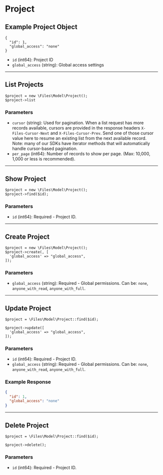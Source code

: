 # Project

## Example Project Object

```
{
  "id": 1,
  "global_access": "none"
}
```

* `id` (int64): Project ID
* `global_access` (string): Global access settings

---

## List Projects

```
$project = new \Files\Model\Project();
$project->list
```


### Parameters

* `cursor` (string): Used for pagination.  When a list request has more records available, cursors are provided in the response headers `X-Files-Cursor-Next` and `X-Files-Cursor-Prev`.  Send one of those cursor value here to resume an existing list from the next available record.  Note: many of our SDKs have iterator methods that will automatically handle cursor-based pagination.
* `per_page` (int64): Number of records to show per page.  (Max: 10,000, 1,000 or less is recommended).

---

## Show Project

```
$project = new \Files\Model\Project();
$project->find($id);
```


### Parameters

* `id` (int64): Required - Project ID.

---

## Create Project

```
$project = new \Files\Model\Project();
$project->create(, [
  'global_access' => "global_access",
]);
```


### Parameters

* `global_access` (string): Required - Global permissions.  Can be: `none`, `anyone_with_read`, `anyone_with_full`.

---

## Update Project

```
$project = \Files\Model\Project::find($id);

$project->update([
  'global_access' => "global_access",
]);
```

### Parameters

* `id` (int64): Required - Project ID.
* `global_access` (string): Required - Global permissions.  Can be: `none`, `anyone_with_read`, `anyone_with_full`.

### Example Response

```json
{
  "id": 1,
  "global_access": "none"
}
```

---

## Delete Project

```
$project = \Files\Model\Project::find($id);

$project->delete();
```

### Parameters

* `id` (int64): Required - Project ID.


